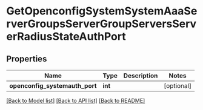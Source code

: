 # GetOpenconfigSystemSystemAaaServerGroupsServerGroupServersServerRadiusStateAuthPort

## Properties
Name | Type | Description | Notes
------------ | ------------- | ------------- | -------------
**openconfig_systemauth_port** | **int** |  | [optional] 

[[Back to Model list]](../README.md#documentation-for-models) [[Back to API list]](../README.md#documentation-for-api-endpoints) [[Back to README]](../README.md)


